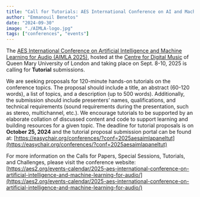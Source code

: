 ```yaml
---
title: "Call for Tutorials: AES International Conference on AI and Machine Learning for Audio (AIMLA 2025)"
author: "Emmanouil Benetos"
date: "2024-09-30"
image: "./AIMLA-logo.jpg"
tags: ["conferences", "events"]
---
```


The [AES International Conference on Artificial Intelligence and Machine Learning for Audio (AIMLA 2025)](https://aes2.org/contributions/2025-1st-aes-international-conference-on-artificial-intelligence-and-machine-learning-for-audio-call-for-contributions/), hosted at the [Centre for Digital Music](https://www.c4dm.eecs.qmul.ac.uk/) of Queen Mary University of London and taking place on Sept. 8-10, 2025 is calling for <b>Tutorial</b> submissions.

We are seeking proposals for 120-minute hands-on tutorials on the conference topics. The proposal should include a title, an abstract (60-120 words), a list of topics, and a description (up to 500 words). Additionally, the submission should include presenters’ names, qualifications, and technical requirements (sound requirements during the presentation, such as stereo, multichannel, etc.). We encourage tutorials to be supported by an elaborate collation of discussed content and code to support learning and building resources for a given topic. The deadline for tutorial proposals is on <b>October 25, 2024</b> and the tutorial proposal submission portal can be found at: [https://easychair.org/conferences/?conf=2025aesaimlapaneltut](https://easychair.org/conferences/?conf=2025aesaimlapaneltut)

For more information on the Calls for Papers, Special Sessions, Tutorials, and Challenges, please visit the conference website: [https://aes2.org/events-calendar/2025-aes-international-conference-on-artificial-intelligence-and-machine-learning-for-audio/](https://aes2.org/events-calendar/2025-aes-international-conference-on-artificial-intelligence-and-machine-learning-for-audio/)
